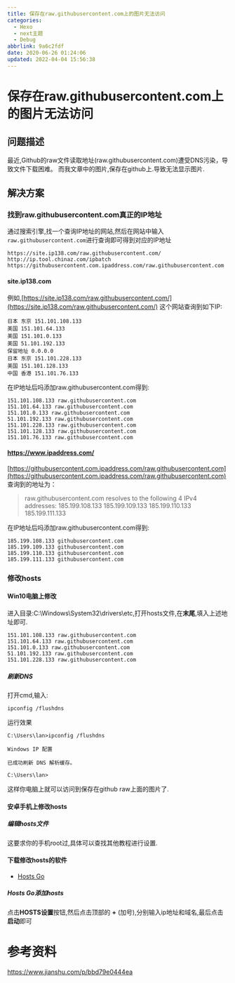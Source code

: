 ```yaml
---
title: 保存在raw.githubusercontent.com上的图片无法访问
categories: 
  - Hexo
  - next主题
  - Debug
abbrlink: 9a6c2fdf
date: 2020-06-26 01:24:06
updated: 2022-04-04 15:56:38
---
```

# 保存在raw.githubusercontent.com上的图片无法访问
## 问题描述
最近,Github的raw文件读取地址(raw.githubusercontent.com)遭受DNS污染，导致文件下载困难。
而我文章中的图片,保存在github上.导致无法显示图片.
## 解决方案
### 找到raw.githubusercontent.com真正的IP地址
通过搜索引擎,找一个查询IP地址的网站,然后在网站中输入`raw.githubusercontent.com`进行查询即可得到对应的IP地址
```
https://site.ip138.com/raw.githubusercontent.com/
http://ip.tool.chinaz.com/ipbatch
https://githubusercontent.com.ipaddress.com/raw.githubusercontent.com
```
#### site.ip138.com
例如,[https://site.ip138.com/raw.githubusercontent.com/](https://site.ip138.com/raw.githubusercontent.com/) 这个网站查询到如下IP:
```
日本 东京 151.101.108.133
美国 151.101.64.133
美国 151.101.0.133
美国 51.101.192.133
保留地址 0.0.0.0
日本 东京 151.101.228.133
美国 151.101.128.133
中国 香港 151.101.76.133
```
在IP地址后吗添加raw.githubusercontent.com得到:
```
151.101.108.133 raw.githubusercontent.com
151.101.64.133 raw.githubusercontent.com
151.101.0.133 raw.githubusercontent.com
51.101.192.133 raw.githubusercontent.com
151.101.228.133 raw.githubusercontent.com
151.101.128.133 raw.githubusercontent.com
151.101.76.133 raw.githubusercontent.com
```
#### https://www.ipaddress.com/
[https://githubusercontent.com.ipaddress.com/raw.githubusercontent.com](https://githubusercontent.com.ipaddress.com/raw.githubusercontent.com)
查询到的地址为：
> raw.githubusercontent.com resolves to the following 4 IPv4 addresses:
> 185.199.108.133
> 185.199.109.133
> 185.199.110.133
> 185.199.111.133

在IP地址后吗添加raw.githubusercontent.com得到:
```
185.199.108.133 githubusercontent.com
185.199.109.133 githubusercontent.com
185.199.110.133 githubusercontent.com
185.199.111.133 githubusercontent.com
```
### 修改hosts
#### Win10电脑上修改
进入目录:C:\Windows\System32\drivers\etc,打开hosts文件,在**末尾**,填入上述地址即可.
```
151.101.108.133 raw.githubusercontent.com
151.101.64.133 raw.githubusercontent.com
151.101.0.133 raw.githubusercontent.com
51.101.192.133 raw.githubusercontent.com
151.101.228.133 raw.githubusercontent.com
```
##### 刷新DNS
打开cmd,输入:
```
ipconfig /flushdns
```
运行效果
```
C:\Users\lan>ipconfig /flushdns

Windows IP 配置

已成功刷新 DNS 解析缓存。

C:\Users\lan>
```
这样你电脑上就可以访问到保存在github raw上面的图片了.
#### 安卓手机上修改hosts
##### 编辑hosts文件
这要求你的手机root过,具体可以查找其他教程进行设置.
#### 下载修改hosts的软件
- [Hosts Go
](https://play.google.com/store/apps/details?id=dns.hosts.server.change&hl=en_US)
##### Hosts Go添加hosts
点击**HOSTS设置**按钮,然后点击顶部的 **+** (加号),分别输入ip地址和域名,最后点击**启动**即可

# 参考资料
https://www.jianshu.com/p/bbd79e0444ea
